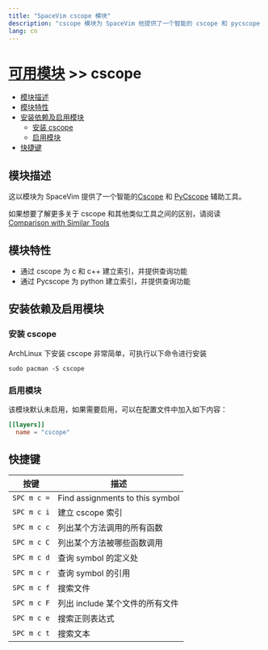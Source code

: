 ```yaml
---
title: "SpaceVim cscope 模块"
description: "cscope 模块为 SpaceVim 他提供了一个智能的 cscope 和 pycscope 辅助工具，可以快速调用 cscope 常用命令"
lang: cn
---
```


# [可用模块](../) >> cscope

<!-- vim-markdown-toc GFM -->

- [模块描述](#模块描述)
- [模块特性](#模块特性)
- [安装依赖及启用模块](#安装依赖及启用模块)
  - [安装 cscope](#安装-cscope)
  - [启用模块](#启用模块)
- [快捷键](#快捷键)

<!-- vim-markdown-toc -->

## 模块描述

这以模块为 SpaceVim 提供了一个智能的[Cscope](http://cscope.sourceforge.net/) 和 [PyCscope](https://github.com/portante/pycscope) 辅助工具。

如果想要了解更多关于 cscope 和其他类似工具之间的区别，请阅读 [Comparison with Similar Tools](https://github.com/oracle/opengrok/wiki/Comparison-with-Similar-Tools)

## 模块特性

- 通过 cscope 为 c 和 c++ 建立索引，并提供查询功能
- 通过 Pycscope 为 python 建立索引，并提供查询功能

## 安装依赖及启用模块

### 安装 cscope

ArchLinux 下安装 cscope 非常简单，可执行以下命令进行安装

```shell
sudo pacman -S cscope
```

### 启用模块

该模块默认未启用，如果需要启用，可以在配置文件中加入如下内容：

```toml
[[layers]]
  name = "cscope"
```

## 快捷键

| 按键        | 描述                            |
| ----------- | ------------------------------- |
| `SPC m c =` | Find assignments to this symbol |
| `SPC m c i` | 建立 cscope 索引                |
| `SPC m c c` | 列出某个方法调用的所有函数      |
| `SPC m c C` | 列出某个方法被哪些函数调用      |
| `SPC m c d` | 查询 symbol 的定义处            |
| `SPC m c r` | 查询 symbol 的引用              |
| `SPC m c f` | 搜索文件                        |
| `SPC m c F` | 列出 include 某个文件的所有文件 |
| `SPC m c e` | 搜索正则表达式                  |
| `SPC m c t` | 搜索文本                        |
